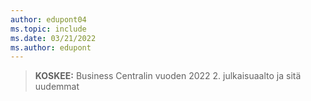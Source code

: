 ```yaml
---
author: edupont04
ms.topic: include
ms.date: 03/21/2022
ms.author: edupont
---
```

> **KOSKEE:** Business Centralin vuoden 2022 2. julkaisuaalto ja sitä uudemmat